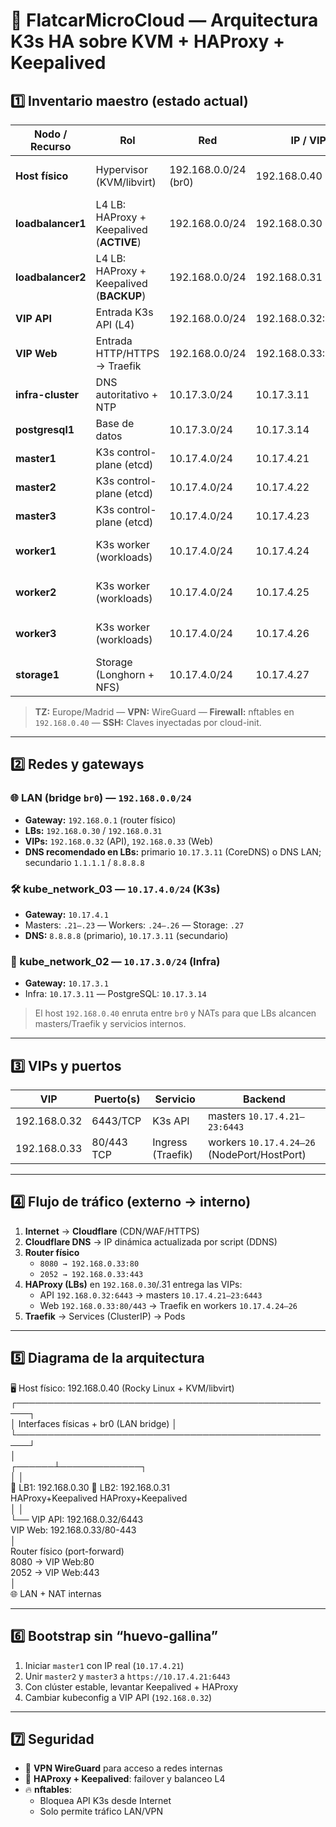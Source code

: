 # 🧩 FlatcarMicroCloud — Arquitectura K3s HA sobre KVM + HAProxy + Keepalived

## 1️⃣ Inventario maestro (estado actual)

| Nodo / Recurso      | Rol                                             | Red                 | IP / VIP              | vCPU | RAM     | Disco raíz | Extras                | SO / Imagen     | Notas |
|---------------------|-------------------------------------------------|---------------------|-----------------------|------|---------|------------|-----------------------|-----------------|-------|
| **Host físico**     | Hypervisor (KVM/libvirt)                        | 192.168.0.0/24 (br0)| 192.168.0.40           | —    | —       | 35 GB      | —                     | Rocky Linux 9.5 | Puente br0 a LAN, nftables |
| **loadbalancer1**   | L4 LB: HAProxy + Keepalived (**ACTIVE**)         | 192.168.0.0/24      | 192.168.0.30           | 1    | 512 MB  | 30 GB      | —                     | AlmaLinux 9.5   | VRRP prioridad alta |
| **loadbalancer2**   | L4 LB: HAProxy + Keepalived (**BACKUP**)         | 192.168.0.0/24      | 192.168.0.31           | 1    | 512 MB  | 30 GB      | —                     | AlmaLinux 9.5   | Par VRRP |
| **VIP API**         | Entrada K3s API (L4)                             | 192.168.0.0/24      | 192.168.0.32:6443      | —    | —       | —          | —                     | —               | Solo LAN/VPN |
| **VIP Web**         | Entrada HTTP/HTTPS → Traefik                     | 192.168.0.0/24      | 192.168.0.33:80/443    | —    | —       | —          | —                     | —               | Público (Router/CF → VIP) |
| **infra-cluster**   | DNS autoritativo + NTP                           | 10.17.3.0/24        | 10.17.3.11             | 1    | 512 MB  | 32 GB      | —                     | AlmaLinux 9.5   | CoreDNS + Chrony |
| **postgresql1**     | Base de datos                                    | 10.17.3.0/24        | 10.17.3.14             | 2    | 1 GB    | 32 GB      | —                     | AlmaLinux 9.5   | DB central |
| **master1**         | K3s control-plane (etcd)                         | 10.17.4.0/24        | 10.17.4.21             | 2    | 2 GB    | 50 GB      | —                     | Flatcar          | Bootstrap del clúster |
| **master2**         | K3s control-plane (etcd)                         | 10.17.4.0/24        | 10.17.4.22             | 2    | 2 GB    | 50 GB      | —                     | Flatcar          | — |
| **master3**         | K3s control-plane (etcd)                         | 10.17.4.0/24        | 10.17.4.23             | 2    | 2 GB    | 50 GB      | —                     | Flatcar          | — |
| **worker1**         | K3s worker (workloads)                           | 10.17.4.0/24        | 10.17.4.24             | 3    | 8 GB    | 20 GB      | 1×40 GB qcow2         | Flatcar          | Disco Longhorn |
| **worker2**         | K3s worker (workloads)                           | 10.17.4.0/24        | 10.17.4.25             | 3    | 8 GB    | 20 GB      | 1×40 GB qcow2         | Flatcar          | Disco Longhorn |
| **worker3**         | K3s worker (workloads)                           | 10.17.4.0/24        | 10.17.4.26             | 3    | 8 GB    | 20 GB      | 1×40 GB qcow2         | Flatcar          | Disco Longhorn |
| **storage1**        | Storage (Longhorn + NFS)                         | 10.17.4.0/24        | 10.17.4.27             | 2    | 4 GB    | 10 GB      | 1×80 GB qcow2         | Flatcar          | Volúmenes + exports |

> **TZ:** Europe/Madrid — **VPN:** WireGuard — **Firewall:** nftables en `192.168.0.40` — **SSH:** Claves inyectadas por cloud-init.

---

## 2️⃣ Redes y gateways

### 🌐 LAN (bridge `br0`) — `192.168.0.0/24`

- **Gateway:** `192.168.0.1` (router físico)  
- **LBs:** `192.168.0.30` / `192.168.0.31`  
- **VIPs:** `192.168.0.32` (API), `192.168.0.33` (Web)  
- **DNS recomendado en LBs:** primario `10.17.3.11` (CoreDNS) o DNS LAN; secundario `1.1.1.1` / `8.8.8.8`

### 🛠 kube_network_03 — `10.17.4.0/24` (K3s)

- **Gateway:** `10.17.4.1`  
- Masters: `.21–.23` — Workers: `.24–.26` — Storage: `.27`  
- **DNS:** `8.8.8.8` (primario), `10.17.3.11` (secundario)

### 🧩 kube_network_02 — `10.17.3.0/24` (Infra)

- **Gateway:** `10.17.3.1`  
- Infra: `10.17.3.11` — PostgreSQL: `10.17.3.14`  

> El host `192.168.0.40` enruta entre `br0` y NATs para que LBs alcancen masters/Traefik y servicios internos.

---

## 3️⃣ VIPs y puertos

| VIP           | Puerto(s)  | Servicio                | Backend                                          |
|---------------|------------|-------------------------|--------------------------------------------------|
| 192.168.0.32  | 6443/TCP   | K3s API                  | masters `10.17.4.21–23:6443`                     |
| 192.168.0.33  | 80/443 TCP | Ingress (Traefik)        | workers `10.17.4.24–26` (NodePort/HostPort)      |

---

## 4️⃣ Flujo de tráfico (externo → interno)

1. **Internet** → **Cloudflare** (CDN/WAF/HTTPS)  
2. **Cloudflare DNS** → IP dinámica actualizada por script (DDNS)  
3. **Router físico**  
   - `8080 → 192.168.0.33:80`  
   - `2052 → 192.168.0.33:443`  
4. **HAProxy (LBs)** en `192.168.0.30`/.31 entrega las VIPs:  
   - API `192.168.0.32:6443` → masters `10.17.4.21–23:6443`  
   - Web `192.168.0.33:80/443` → Traefik en workers `10.17.4.24–26`  
5. **Traefik** → Services (ClusterIP) → Pods  

---

## 5️⃣ Diagrama de la arquitectura

🖥️ Host físico: 192.168.0.40 (Rocky Linux + KVM/libvirt)  
┌────────────────────────────────────────────────────┐  
│ Interfaces físicas + br0 (LAN bridge) │  
└────────────────────────────────────────────────────┘  
│  
┌──────┴─────────────┐  
│ │  
🔄 LB1: 192.168.0.30 🔄 LB2: 192.168.0.31  
HAProxy+Keepalived HAProxy+Keepalived  
│ │  
└── VIP API: 192.168.0.32/6443  
VIP Web: 192.168.0.33/80-443  
│  
Router físico (port-forward)  
8080 → VIP Web:80  
2052 → VIP Web:443  
│  
🌐 LAN + NAT internas  

---

## 6️⃣ Bootstrap sin “huevo-gallina”

1. Iniciar `master1` con IP real (`10.17.4.21`)  
2. Unir `master2` y `master3` a `https://10.17.4.21:6443`  
3. Con clúster estable, levantar Keepalived + HAProxy  
4. Cambiar kubeconfig a VIP API (`192.168.0.32`)  

---

## 7️⃣ Seguridad

- 🔐 **VPN WireGuard** para acceso a redes internas  
- 🔐 **HAProxy + Keepalived**: failover y balanceo L4  
- 🔥 **nftables**:  
  - Bloquea API K3s desde Internet  
  - Solo permite tráfico LAN/VPN
